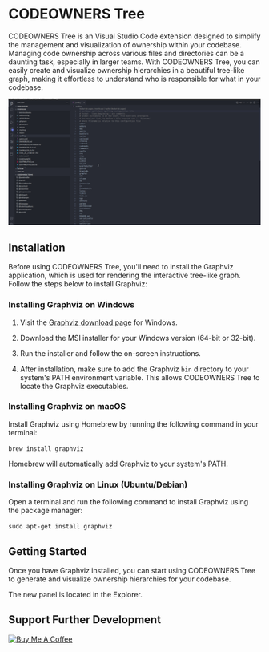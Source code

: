 # CODEOWNERS Tree

CODEOWNERS Tree is an Visual Studio Code extension designed to simplify the management and visualization of ownership within your codebase. Managing code ownership across various files and directories can be a daunting task, especially in larger teams. With CODEOWNERS Tree, you can easily create and visualize ownership hierarchies in a beautiful tree-like graph, making it effortless to understand who is responsible for what in your codebase.

![Current File](/demo/demo.gif "Codeowners Tree")

## Installation

Before using CODEOWNERS Tree, you'll need to install the Graphviz application, which is used for rendering the interactive tree-like graph. Follow the steps below to install Graphviz:

### Installing Graphviz on Windows

1. Visit the [Graphviz download page](https://graphviz.gitlab.io/download/) for Windows.

2. Download the MSI installer for your Windows version (64-bit or 32-bit).

3. Run the installer and follow the on-screen instructions.

4. After installation, make sure to add the Graphviz `bin` directory to your system's PATH environment variable. This allows CODEOWNERS Tree to locate the Graphviz executables.

### Installing Graphviz on macOS

Install Graphviz using Homebrew by running the following command in your terminal:

`brew install graphviz`

Homebrew will automatically add Graphviz to your system's PATH.

### Installing Graphviz on Linux (Ubuntu/Debian)
Open a terminal and run the following command to install Graphviz using the package manager:

`sudo apt-get install graphviz`

## Getting Started
Once you have Graphviz installed, you can start using CODEOWNERS Tree to generate and visualize ownership hierarchies for your codebase.

The new panel is located in the Explorer.

## Support Further Development

<a href="https://www.buymeacoffee.com/aignatev" target="_blank"><img src="https://cdn.buymeacoffee.com/buttons/v2/default-yellow.png" alt="Buy Me A Coffee" height="60" width="217"></a>
